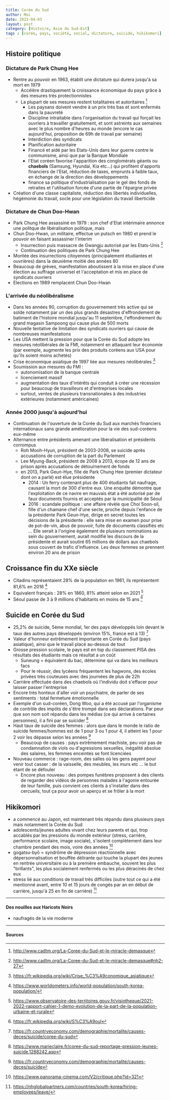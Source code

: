```yaml
---
title: Corée du Sud
author: Moi
date: 2023-04-03
layout: post
category: [Histoire, Asie du Sud-Est]
tags : [corée, pays, société, social, dictature, suicide, hikikomori]
---
```


## Histoire politique

### Dictature de Park Chung Hee

- Rentre au pouvoir en 1963, établit une dictature qui durera jusqu'à sa mort en 1979
    - Accélère drastiquement la croissance économique du pays grâce à des mesures très protectionnistes
    - La plupart de ses mesures restent totalitaires et autoritaires [^mesureseconomiquestotalitaires]
        - Les paysans doivent vendre à un prix très bas et sont enfermés dans la pauvreté
        - Discipline intraitable dans l'organisation du travail qui forçait les ouvriers à travailler gratuitement, et sont astreints aux semaines avec le plus nombre d'heures au monde (encore le cas aujourd'hui, proposition de 69h de travail par semaine)
        - Interdiction des syndicats
        - Planification autoritaire
        - Financé et aidé par les Etats-Unis dans leur guerre contre le communisme, ainsi que par la Banque Mondiale
        - l'Etat coréen favorise l'apparition des conglomérats géants ou __chaebols__ (Samsung, Hyundai, Kia etc...) qui profitent d'apports financiers de l'Etat, réduction de taxes, emprunts à faible taux, en échange de la direction des développements
        - finance sa politique d'industrialisation par le gel des fonds de retraites et l'utilisation forcée d'une partie de l'épargne privée
- Création d'une classe capitaliste, réduction des libertés individuelles, hégémonie du travail, socle pour une législation du travail liberticide

### Dictature de Chun Doo-Hwan

- Park Chung Hee assassiné en 1979 : son chef d'Etat intérimaire annonce une politque de libéralisation politique, mais
- Chun Doo-Hwan, un militaire, effectue un putsch en 1980 et prend le pouvoir en faisant assassiner l'interim
    - Insurrection puis massacre de Gwangju autorisé par les Etats-Unis [^insurrection]
    - Continuation des politiques de Park Chung Hee
- Montée des insurrections citoyennes (principalement étudiantes et ouvrières) dans la deuxième moitié des années 80
- Beaucoup de grèves, manifestation aboutissent à la mise en place d'une élection au suffrage universel et l'acceptation et mis en place de syndicats ouvriers
- Elections en 1989 remplacent Chun Doo-Hwan

### L'arrivée du néolibéralisme

- Dans les années 90, corruption du gouvernement très active qui se solde notamment par un des plus grands désastres d'effrondement de batiment de l'histoire mondial jusqu'au 11 septembre, l'effondrement du grand magasin Sampoong qui cause plus de 500 morts
- Nouvelle tentative de limitation des syndicats ouvriers qui cause de nombreuses manifestations
- Les USA mettent la pression pour que la Corée du Sud adopte les mesures néolibérales de la FMI, notamment en attaquant leur économie (par exemple, augmente les prix des produits coréens aux USA pour qu'ils soient moins achetés)
- Crise économique asiatique de 1997 liée aux mesures néolibérales [^crise1997]
- Soumission aux mesures du FMI : 
    - autonomisation de la banque centrale
    - licenciement massif
    - augmentation des taux d'intérêts qui conduit à créer une récession pour beaucoup de travailleurs et d'entreprises locales
    - surtout, ventes de plusieurs transnationales à des industries extérieures (notamment américaines)

### Année 2000 jusqu'à aujourd'hui

- Continuation de l'ouverture de la Corée du Sud aux marchés financiers internationaux sans grande amélioration pour la vie des sud-coréens eux-même
- Alternance entre présidents amenant une libéralisation et présidents corrompus
    - Roh Mooh-Hyun, président de 2003-2008, se suicide après accusations de corruption de la part du Parlement
    - Lee Myung-Back, président de 2008 à 2013, écope de 12 ans de prison après accusations de détournement de fonds
    - en 2013, Park Geun-Hye, fille de Park Chung Hee (premier dictateur dont on a parlé) est élue présidente
        - 2014 : Un ferry contenant plus de 400 étudiants fait naufrage, causant la mort de 300 d'entre eux. Une enquête démontre que l'exploitation de ce navire en mauvais état a été autorisé par de faux documents fournis et acceptés par la municipalité de Séoul
        - 2016 : scandale politique : une affaire révèle que Choi Soon-sil, fille d'un chamane chef d'une secte, proche depuis l'enfance de la présidente Park Geun-Hye, dirige en secret toutes les décisions de la présidente : elle sera mise en examen pour prise de pot-de-vin, abus de pouvoir, fuite de documents classifiés etc ... Elle serait à l'origine également de plusieurs nominations au sein du gouvernement, aurait modifié les discours de la présidente et aurait soutiré 65 millions de dollars aux chaebols sous couvert de trafic d'influence. Les deux femmes se prennent environ 20 ans de prison


## Croissance fin du XXe siècle

- Citadins représentaient 28% de la population en 1961, ils représentent 81,6% en 2016 [^exoderural]
- Equivalent français : 28% en 1860, 81% atteint selon en 2021 [^exoderuralfr]
- Séoul passe de 3 à 9 millions d'habitants en moins de 15 ans [^demographieseoul]

## Suicide en Corée du Sud

- 25,2% de suicide, 5ème mondial, 1er des pays développés loin devant le taux des autres pays développés (environ 15%, france est à 13) [^statsuicide]
- Valeur d'honneur extrêmement importante en Corée du Sud (pays asiatique), ainsi que le travail placé au-dessus de tout
- Grosse pression scolaire, le pays est en top du classement PISA des résultats des étudiants mais ce résultat a un coût
    - Suneung = équivalent du bac, détermine qui va dans les meilleurs facs
    - Pour le réussir, des lycéens fréquentent les hagwons, des écoles privées très couteuses avec des journées de plus de 22h
- Carrière effectuée dans des chaebols où l'individu doit s'effacer pour laisser passer l'entreprise
- Encore très honteux d'aller voir un psychiatre, de parler de ses sentiments : total fermeture émotionnelle
- Exemple d'un sud-coréen, Dong Woo, qui a été accusé par l'organisme de contrôle des impôts de s'être trompé dans ses déclarations. Par peur que son nom soit répandu dans les médias (ce qui arrive à certaines personnes), il a fini par se suicider [^larmes]
- Haut taux de suicide des femmes : alors que dans le monde le ratio de suicide femmes/hommes est de 1 pour 3 ou 1 pour 4, il atteint les 1 pour 2 voir les dépasse selon les années [^suicide]
    - Beaucoup de causes : pays extrêmement machiste, peu voir pas de condamnation de viols ou d'agressions sexuelles, inégalité absolue des salaires, les femmes enceintes se font licenciées
- Nouveau commerce : rage-room, des salles où les gens payent pour venir tout casser : de la vaisselle, des meubles, les murs etc ... le but étant de se défouler
    - Encore plus nouveau : des pompes funèbres proposent à des clients de regarder des vidéos de personnes malades à l'agonie entourée de leur famille, puis convient ces clients à s'installer dans des cercueils, tout ça pour avoir un aperçu et se frôler à la mort

## Hikikomori

- a commencé au Japon, est maintenant très répandu dans plusieurs pays mais notamment la Corée du Sud
- adolescents/jeunes adultes vivant chez leurs parents et qui, trop accablés par les pressions du monde extérieur (stress, carrière, performance scolaire, image sociale), s'isolent complètement dans leur chambre pendant des mois, voire des années [^hikikomoridef]
- gogatsu-byō = syndrôme de dépression réactionnelle avec dépersonnalisation et bouffée délirante qui touche la plupart des jeunes en rentrée universitaire ou à la première embauche, souvent les plus "brillants", les plus socialement renfermés ou les plus déracinés de chez eux 
- stress lié aux conditions de travail très difficiles (outre tout ce qui a été mentionné avant, entre 10 et 15 jours de congés par an en début de carrière, jusqu'à 25 en fin de carrière) [^congéscorée]

---

#### Des nouilles aux Haricots Noirs

- naufragés de la vie moderne


---

#### Sources

[^statsuicide]: <https://fr.countryeconomy.com/demographie/mortalite/causes-deces/suicide/coree-du-sud>
[^suicide]: <https://fr.countryeconomy.com/demographie/mortalite/causes-deces/suicide>
[^larmes]: <https://www.marieclaire.fr/coree-du-sud-reportage-pression-jeunes-suicide,1288242.asp>
[^exoderural]: <https://www.worldometers.info/world-population/south-korea-population/>
[^demographieseoul]: <https://fr.wikipedia.org/wiki/S%C3%A9oul>
[^exoderuralfr]: <https://www.observatoire-des-territoires.gouv.fr/visiotheque/2021-2022-rapport-cahier-1-demo-evolution-de-la-part-de-la-population-urbaine-et-rurale>
[^mesureseconomiquestotalitaires]: <http://www.cadtm.org/La-Coree-du-Sud-et-le-miracle-demasque>
[^insurrection]: <http://www.cadtm.org/La-Coree-du-Sud-et-le-miracle-demasque#nh2-27>
[^crise1997]: <https://fr.wikipedia.org/wiki/Crise_%C3%A9conomique_asiatique>
[^hikikomoridef]: https://www.panorama-cinema.com/V2/critique.php?id=321
[^congéscorée]: https://nhglobalpartners.com/countries/south-korea/hiring-employees/leave/